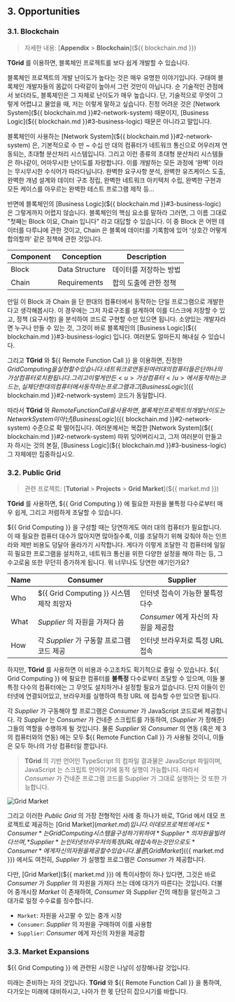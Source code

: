 <!-- 
must define those templates

  - assets
  - blockchain.md
  - market.md
  - Grid Computing
  - Remote Function Call

-->

## 3. Opportunities
### 3.1. Blockchain
> 자세한 내용: [**Appendix** > **Blockchain**](${{ blockchain.md }})

**TGrid** 를 이용하면, 블록체인 프로젝트를 보다 쉽게 개발할 수 있습니다.

블록체인 프로젝트의 개발 난이도가 높다는 것은 매우 유명한 이야기입니다. 구태여 블록체인 개발자들의 몸값이 다락같이 높아서 그런 것만이 아닙니다. 순 기술적인 관점에서 보더라도, 블록체인은 그 자체로 난이도가 매우 높습니다. 단, 기술적으로 무엇이 그렇게 어렵냐고 물었을 때, 저는 이렇게 말하고 싶습니다. 진정 어려운 것은 [Network System](${{ blockchain.md }}#2-network-system) 때문이지, [Business Logic](${{ blockchain.md }}#3-business-logic) 때문은 아니라고 말입니다.

블록체인이 사용하는 [Network System](${{ blockchain.md }}#2-network-system) 은, 기본적으로 수 만 ~ 수십 만 대의 컴퓨터가 네트워크 통신으로 어우러져 연동되는, 초대형 분산처리 시스템입니다. 그리고 이런 종류의 초대형 분산처리 시스템들은 하나같이, 어마무시한 난이도를 자랑합니다. 이를 개발하는 모든 과정에 '완벽' 이라는 무시무시한 수식어가 따라다닙니다. 완벽한 요구사항 분석, 완벽한 유즈케이스 도출, 완벽한 개념 설계와 데이터 구조 정립, 완벽한 네트워크 아키텍처 수립, 완벽한 구현과 모든 케이스를 아우르는 완벽한 테스트 프로그램 제작 등...

반면에 블록체인의 [Business Logic](${{ blockchain.md }}#3-business-logic) 은 그렇게까지 어렵지 않습니다. 블록체인의 핵심 요소를 말하라 그러면, 그 이름 그대로 "첫째는 Block 이요, Chain 입니다" 라고 대답할 수 있습니다. 이 중 Block 은 어떤 데이터를 다루냐에 관한 것이고, Chain 은 블록에 데이터를 기록함에 있어 '상호간 어떻게 합의할까' 같은 정책에 관한 것입니다. 

 Component | Conception     | Description
-----------|----------------|------------------
 Block     | Data Structure | 데이터를 저장하는 방법
 Chain     | Requirements   | 합의 도출에 관한 정책

만일 이 Block 과 Chain 을 단 한대의 컴퓨터에서 동작하는 단일 프로그램으로 개발한다고 생각해봅시다. 이 경우에는 그저 자료구조를 설계하여 이를 디스크에 저장할 수 있고, 정책 (요구사항) 을 분석하여 코드로 구현할 수만 있으면 됩니다. 소양있는 개발자라면 누구나 만들 수 있는 것, 그것이 바로 블록체인의 [Business Logic](${{ blockchain.md }}#3-business-logic) 입니다. 여러분도 얼마든지 해내실 수 있습니다.

그리고 **TGrid** 와 ${{ Remote Function Call }} 을 이용하면, 진정한 ${{ Grid Computing }} 을 실현할 수 있습니다. 네트워크로 연동된 여러 대의 컴퓨터들은 단 하나의 가상 컴퓨터로 치환됩니다. 그리고 이렇게 만든 <u>가상 컴퓨터</u>에서 동작하는 코드는, 실제 단 한 대의 컴퓨터에서 동작하는 프로그램과 그 [Business Logic](${{ blockchain.md }}#2-network-system) 코드가 동일합니다.

따라서 **TGrid** 와 ${{ Remote Function Call }} 을 사용하면, 블록체인 프로젝트의 개발 난이도는 Network System 이 아닌 [Business Logic](${{ blockchain.md }}#2-network-system) 수준으로 확 떨어집니다. 여러분께서는 복잡한 [Network System](${{ blockchain.md }}#2-network-system) 따위 잊어버리시고, 그저 여러분이 만들고자 하시는 것의 본질, [Business Logic](${{ blockchain.md }}#3-business-logic) 그 자체에만 집중하십시오.

### 3.2. Public Grid
> 관련 프로젝트: [**Tutorial** > **Projects** > **Grid Market**](${{ market.md }})

**TGrid** 를 사용하면, ${{ Grid Computing }} 에 필요한 자원을 불특정 다수로부터 매우 쉽게, 그리고 저렴하게 조달할 수 있습니다.

${{ Grid Computing }} 을 구성할 때는 당연하게도 여러 대의 컴퓨터가 필요합니다. 이 때 필요한 컴퓨터 대수가 많아지면 많아질수록, 이를 조달하기 위해 갖춰야 하는 인프라와 제반 비용도 덩달아 올라가기 시작합니다. 게다가 이렇게 조달한 각 컴퓨터에 일일히 필요한 프로그램을 설치하고, 네트워크 통신을 위한 다양한 설정을 해야 하는 등, 그 수고로움 또한 무던히 증가하게 됩니다. 뭐 너무나도 당연한 얘기인가요? 

Name | Consumer                            | Supplier
-----|-------------------------------------|-------------------------------
Who  | ${{ Grid Computing }} 시스템 제작 희망자 | 인터넷 접속이 가능한 불특정 다수
What | *Supplier* 의 자원을 가져다 씀           | *Consumer* 에게 자신의 자원을 제공함
How  | 각 *Supplier* 가 구동할 프로그램 코드 제공  | 인터넷 브라우저로 특정 URL 접속

하지만, **TGrid** 를 사용하면 이 비용과 수고조차도 획기적으로 줄일 수 있습니다. ${{ Grid Computing }} 에 필요한 컴퓨터를 **불특정** 다수로부터 조달할 수 있으며, 이들 불특정 다수의 컴퓨터에는 그 무엇도 설치하거나 설정할 필요가 없습니다. 단지 이들이 인터넷에 연결되어있고, 브라우저를 실행하여 특정 URL 에 접속할 수만 있으면 됩니다.

각 *Supplier* 가 구동해야 할 프로그램은 *Consumer* 가 JavaScript 코드로써 제공합니다. 각 *Supplier* 는 *Consumer* 가 건네준 스크립트를 가동하여, (*Supplier* 가 정해준) 그들의 역할을 수행하게 될 것입니다. 물론 *Supplier* 와 *Consumer* 의 연동 (혹은 제 3 의 컴퓨터와의 연동) 에는 모두 ${{ Remote Function Call }} 가 사용될 것이니, 이들은 모두 하나의 가상 컴퓨터일 뿐입니다.

> **TGrid** 의 기반 언어인 TypeScript 의 컴파일 결과물은 JavaScript 파일이며, JavaScript 는 스크립트 언어이기에 동적 실행이 가능합니다. 따라서 *Consumer* 가 건네준 프로그램 코드를 Supplier 가 그대로 실행하는 것 또한 가능합니다.

![Grid Market](../assets/images/projects/market/actors.png)

그리고 이러한 *Public Grid* 의 가장 전형적인 사례 중 하나가 바로, TGrid 에서 데모 프로젝트로 제공하는 [Grid Market](${{ market.md }}) 입니다. 이 데모 프로젝트에서도 *Consumer* 는 Grid Computing 시스템을 구성하기 위하여 *Supplier* 의 자원을 빌려다 쓰며, *Supplier* 는 인터넷 브라우저의 특정 URL 에 접속하는 것만으로도 *Consumer* 에게 자신의 자원을 제공할 수 있습니다. 
물론 [Grid Market](${{ market.md }}) 에서도 여전히, *Supplier* 가 실행할 프로그램은 *Consumer* 가 제공합니다.

다만, [Grid Market](${{ market.md }}) 에 특이사항이 하나 있다면, 그것은 바로 *Consumer* 가 *Supplier* 의 자원을 가져다 쓰는 데에 대가가 따른다는 것입니다. 더불어 중개시장 *Market* 이 존재하여, *Consumer* 와 *Supplier* 간의 매칭을 알선하고 그 대가로 일정 수수료를 징수합니다.

  - `Market`: 자원을 사고팔 수 있는 중개 시장
  - `Consumer`: *Supplier* 의 자원을 구매하여 이를 사용함
  - `Supplier`: *Consumer* 에게 자신의 자원을 제공함

### 3.3. Market Expansions
${{ Grid Computing }} 에 관련된 시장은 나날이 성장해나갈 것입니다. 

미래는 준비하는 자의 것입니다. **TGrid** 와 ${{ Remote Function Call }} 을 통하여, 다가오는 미래에 대비하시고, 나아가 한 몫 단단히 잡으시기를 바랍니다.